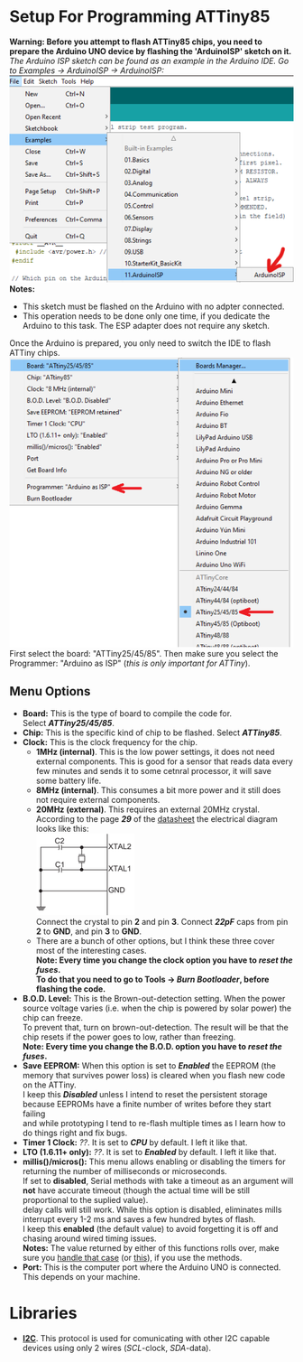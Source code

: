 # Setup For Programming ATTiny85
**Warning: Before you attempt to flash ATTiny85 chips, you need to prepare the Arduino UNO device by flashing the 'ArduinoISP' sketch on it.**  
*The Arduino ISP sketch can be found as an example in the Arduino IDE. Go to Examples -> ArduinoISP -> ArduinoISP:*  
![](https://github.com/RazMake/ArduinoUNOMultiProgrammer/blob/master/Screenshots/ArduinoISPSketch.png)  
**Notes:**
- This sketch must be flashed on the Arduino with no adpter connected.
- This operation needs to be done only one time, if you dedicate the Arduino to this task. The ESP adapter does not require any sketch.  

Once the Arduino is prepared, you only need to switch the IDE to flash ATTiny chips.  
![](https://github.com/RazMake/ArduinoUNOMultiProgrammer/blob/master/Screenshots/SelectATTinyBoard.png)  
First select the board: "ATTiny25/45/85". 
Then make sure you select the Programmer: "Arduino as ISP" (*this is only important for ATTiny*).  

## Menu Options
- **Board:** This is the type of board to compile the code for.  
  Select ***ATTiny25/45/85***.
- **Chip:** This is the specific kind of chip to be flashed.
  Select ***ATTiny85***.
- **Clock:** This is the clock frequency for the chip.
	- **1MHz (internal)**. This is the low power settings, it does not need external components.
	  This is good for a sensor that reads data every few minutes and sends it to some cetnral processor, it will save some battery life.
	- **8MHz (internal)**. This consumes a bit more power and it still does not require external components.
	- **20MHz (external)**. This requires an external 20MHz crystal. According to the page ***29*** of the [datasheet](https://ww1.microchip.com/downloads/en/DeviceDoc/Atmel-2586-AVR-8-bit-Microcontroller-ATtiny25-ATtiny45-ATtiny85_Datasheet.pdf)
	the electrical diagram looks like this:  
	![](https://github.com/RazMake/ArduinoUNOMultiProgrammer/blob/master/Screenshots/ATTiny85_ExternalCrystal.png)  
	 Connect the crystal to pin **2** and pin **3**. Connect ***22pF*** caps from pin **2** to **GND**, and pin **3** to **GND**.  
	- There are a bunch of other options, but I think these three cover most of the interesting cases.  
	 **Note: Every time you change the clock option you have to *reset the fuses*.  
	 To do that you need to go to Tools -> *Burn Bootloader*, before flashing the code.**
- **B.O.D. Level:** This is the Brown-out-detection setting. When the power source voltage varies (i.e. when the chip is powered by solar power) the chip can freeze.  
  To prevent that, turn on brown-out-detection. The result will be that the chip resets if the power goes to low, rather than freezing.  
  **Note: Every time you change the B.O.D. option you have to *reset the fuses*.**  
- **Save EEPROM:** When this option is set to ***Enabled*** the EEPROM (the memory that survives power loss) is cleared when you flash new code on the ATTiny.  
  I keep this ***Disabled*** unless I intend to reset the persistent storage because EEPROMs have a finite number of writes before they start failing  
  and while prototyping I tend to re-flash multiple times as I learn how to do things right and fix bugs.
- **Timer 1 Clock:** *??*. It is set to ***CPU*** by default. I left it like that.
- **LTO (1.6.11+ only):** *??*. It is set to ***Enabled*** by default. I left it like that.
- **millis()/micros():** This menu allows enabling or disabling the timers for returning the number of milliseconds or microseconds.  
  If set to **disabled**, Serial methods with take a timeout as an argument will **not** have accurate timeout (though the actual time will be still proportional to the suplied value).  
  delay calls will still work. While this option is disabled, eliminates mills interrupt every 1-2 ms and saves a few hundred bytes of flash.  
  I keep this **enabled** (the default value) to avoid forgetting it is off and chasing around wired timing issues.  
  **Notes:** The value returned by either of this functions rolls over, make sure you [handle that case](https://www.baldengineer.com/arduino-how-do-you-reset-millis.html) (or [this](https://arduino.stackexchange.com/questions/22212/using-millis-and-micros-inside-an-interrupt-routine)),
  if you use the methods.
- **Port:** This is the computer port where the Arduino UNO is connected. This depends on your machine.

# Libraries
- [**I2C**](https://github.com/RazMake/ArduinoUNOMultiProgrammer/blob/master/Software/Libraries/ATTiny/I2C.md).
  This protocol is used for comunicating with other I2C capable devices using only 2 wires (*SCL*-clock, *SDA*-data).



